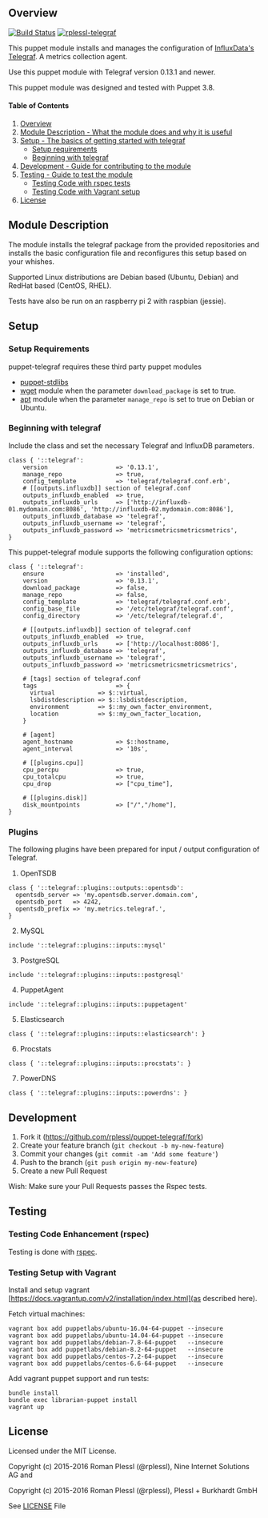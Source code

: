 ## Overview
[![Build Status](https://travis-ci.org/rplessl/puppet-telegraf.svg?branch=master)](https://travis-ci.org/rplessl/puppet-telegraf?branch=master)
[![rplessl-telegraf](https://img.shields.io/puppetforge/r/rplessl/telegraf.svg)](https://forge.puppetlabs.com/rplessl/telegraf)

This puppet module installs and manages the configuration of [InfluxData's Telegraf](https://github.com/influxdata/telegraf). A metrics collection agent.

Use this puppet module with Telegraf version 0.13.1 and newer.

This puppet module was designed and tested with Puppet 3.8.

#### Table of Contents

1. [Overview](#overview)
2. [Module Description - What the module does and why it is useful](#module-description)
3. [Setup - The basics of getting started with telegraf](#setup)
    * [Setup requirements](#setup-requirements)
    * [Beginning with telegraf](#beginning-with-telegraf)
4.  [Development - Guide for contributing to the module](#development)
5.  [Testing - Guide to test the module](#testing)
    * [Testing Code with rspec tests](#testing-code-enhancement-rspec)
    * [Testing Code with Vagrant setup](#testing-setup-with-vagrant)
6.  [License](#License)

## Module Description

The module installs the telegraf package from the provided repositories and installs the basic configuration file and reconfigures this setup based on your whishes.

Supported Linux distributions are Debian based (Ubuntu, Debian) and RedHat based (CentOS, RHEL).

Tests have also be run on an raspberry pi 2 with raspbian (jessie).

## Setup

### Setup Requirements

puppet-telegraf requires these third party puppet modules

  * [puppet-stdlibs](https://github.com/puppetlabs/puppetlabs-stdlib)
  * [wget](https://forge.puppetlabs.com/maestrodev/wget) module when the parameter `download_package` is set to true.
  * [apt](https://github.com/puppetlabs/puppetlabs-apt) module when the 
  parameter `manage_repo` is set to true on Debian or Ubuntu.

### Beginning with telegraf

Include the class and set the necessary Telegraf and InfluxDB parameters.

```puppet
class { '::telegraf':
    version                   => '0.13.1',
    manage_repo               => true,
    config_template           => 'telegraf/telegraf.conf.erb',
    # [[outputs.influxdb]] section of telegraf.conf
    outputs_influxdb_enabled  => true,
    outputs_influxdb_urls     => ['http://influxdb-01.mydomain.com:8086', 'http://influxdb-02.mydomain.com:8086'],
    outputs_influxdb_database => 'telegraf',
    outputs_influxdb_username => 'telegraf',
    outputs_influxdb_password => 'metricsmetricsmetricsmetrics',
}
```

This puppet-telegraf module supports the following configuration options:

```puppet
class { '::telegraf':
    ensure                    => 'installed',
    version                   => '0.13.1',
    download_package          => false,
    manage_repo               => false,
    config_template           => 'telegraf/telegraf.conf.erb',
    config_base_file          => '/etc/telegraf/telegraf.conf',
    config_directory          => '/etc/telegraf/telegraf.d',

    # [[outputs.influxdb]] section of telegraf.conf
    outputs_influxdb_enabled  => true,
    outputs_influxdb_urls     => ['http://localhost:8086'],
    outputs_influxdb_database => 'telegraf',
    outputs_influxdb_username => 'telegraf',
    outputs_influxdb_password => 'metricsmetricsmetricsmetrics',

    # [tags] section of telegraf.conf
    tags                      => {
      virtual            => $::virtual,
      lsbdistdescription => $::lsbdistdescription,
      environment        => $::my_own_facter_environment,
      location           => $::my_own_facter_location,
    }

    # [agent]
    agent_hostname            => $::hostname,
    agent_interval            => '10s',

    # [[plugins.cpu]]
    cpu_percpu                => true,
    cpu_totalcpu              => true,
    cpu_drop                  => ["cpu_time"],

    # [[plugins.disk]]
    disk_mountpoints          => ["/","/home"],
}
```

### Plugins

The following plugins have been prepared for input / output configuration of Telegraf.

1. OpenTSDB
  ```puppet
  class { '::telegraf::plugins::outputs::opentsdb':
    opentsdb_server => 'my.opentsdb.server.domain.com',
    opentsdb_port   => 4242,
    opentsdb_prefix => 'my.metrics.telegraf.',
  }
  ```

2. MySQL
  ```puppet
  include '::telegraf::plugins::inputs::mysql'
  ```

3. PostgreSQL
  ```puppet
  include '::telegraf::plugins::inputs::postgresql'
  ```

4. PuppetAgent
  ```puppet
  include '::telegraf::plugins::inputs::puppetagent'
  ```

5. Elasticsearch
  ```puppet
  class { '::telegraf::plugins::inputs::elasticsearch': }
  ```

6. Procstats
  ```puppet
  class { '::telegraf::plugins::inputs::procstats': }
  ```

7. PowerDNS
  ```puppet
  class { '::telegraf::plugins::inputs::powerdns': }
  ```

## Development

1. Fork it (https://github.com/rplessl/puppet-telegraf/fork)
2. Create your feature branch (`git checkout -b my-new-feature`)
3. Commit your changes (`git commit -am 'Add some feature'`)
4. Push to the branch (`git push origin my-new-feature`)
5. Create a new Pull Request

Wish: Make sure your Pull Requests passes the Rspec tests.

## Testing

### Testing Code Enhancement (rspec)

Testing is done with [rspec](http://rspec-puppet.com/).

### Testing Setup with Vagrant

Install and setup vagrant [https://docs.vagrantup.com/v2/installation/index.html](as described here).

Fetch virtual machines:
```ShellSession
vagrant box add puppetlabs/ubuntu-16.04-64-puppet --insecure
vagrant box add puppetlabs/ubuntu-14.04-64-puppet --insecure
vagrant box add puppetlabs/debian-7.8-64-puppet   --insecure
vagrant box add puppetlabs/debian-8.2-64-puppet   --insecure
vagrant box add puppetlabs/centos-7.2-64-puppet   --insecure
vagrant box add puppetlabs/centos-6.6-64-puppet   --insecure
```

Add vagrant puppet support and run tests:
```ShellSession
bundle install
bundle exec librarian-puppet install
vagrant up
```

## License

Licensed under the MIT License.

Copyright (c) 2015-2016 Roman Plessl (@rplessl), Nine Internet Solutions AG and

Copyright (c) 2015-2016 Roman Plessl (@rplessl), Plessl + Burkhardt GmbH

See [LICENSE](https://github.com/rplessl/puppet-telegraf/blob/master/LICENSE) File





